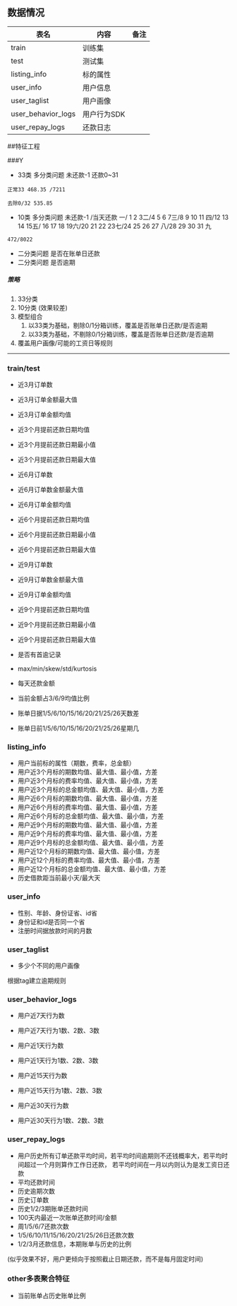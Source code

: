 ## 数据情况

| 表名 | 内容 | 备注 |
| ------ | ------ | ------ |
| train | 训练集 |  |
| test | 测试集 |  |
| listing_info | 标的属性 |  |
| user_info | 用户信息 |  |
| user_taglist | 用户画像 |  |
| user_behavior_logs | 用户行为SDK |  |
| user_repay_logs | 还款日志 |  |

##特征工程

###Y
* 33类 多分类问题 未还款-1 还款0~31
```angular2html
正常33 468.35 /7211
```

```angular2html
去除0/32 535.85
```

* 10类 多分类问题 未还款-1 /当天还款 一/ 1 2 3二/4 5 6 7三/8 9 10 11 四/12 13 14 15五/
16 17 18 19六/20 21 22 23七/24 25 26 27 八/28 29 30 31 九
```angular2html
472/8022
```
* 二分类问题 是否在账单日还款
* 二分类问题 是否逾期

##### 策略
1. 33分类
2. 10分类 (效果较差)
3. 模型组合
    1. 以33类为基础，剔除0/1分箱训练，覆盖是否账单日还款/是否逾期
    2. 以33类为基础，不剔除0/1分箱训练，覆盖是否账单日还款/是否逾期
4. 覆盖用户画像/可能的工资日等规则

----------------
### train/test
* 近3月订单数
* 近3月订单金额最大值
* 近3月订单金额均值
* 近3个月提前还款日期均值
* 近3个月提前还款日期最小值
* 近3个月提前还款日期最大值
* 近6月订单数
* 近6月订单数金额最大值
* 近6月订单金额均值
* 近6个月提前还款日期均值
* 近6个月提前还款日期最小值
* 近6个月提前还款日期最大值
* 近9月订单数
* 近9月订单数金额最大值
* 近9月订单金额均值
* 近9个月提前还款日期均值
* 近9个月提前还款日期最小值
* 近9个月提前还款日期最大值
* 是否有首逾记录
* max/min/skew/std/kurtosis
* 每天还款金额
* 当前金额占3/6/9均值比例

* 账单日据1/5/6/10/15/16/20/21/25/26天数差
* 账单日前1/5/6/10/15/16/20/21/25/26星期几

### listing_info
* 用户当前标的属性（期数，费率，总金额）
* 用户近3个月标的期数均值、最大值、最小值，方差
* 用户近3个月标的费率均值、最大值、最小值，方差
* 用户近3个月标的总金额均值、最大值、最小值，方差
* 用户近6个月标的期数均值、最大值、最小值，方差
* 用户近6个月标的费率均值、最大值、最小值，方差
* 用户近6个月标的总金额均值、最大值、最小值，方差
* 用户近9个月标的期数均值、最大值、最小值，方差
* 用户近9个月标的费率均值、最大值、最小值，方差
* 用户近9个月标的总金额均值、最大值、最小值，方差
* 用户近12个月标的期数均值、最大值、最小值，方差
* 用户近12个月标的费率均值、最大值、最小值，方差
* 用户近12个月标的总金额均值、最大值、最小值，方差
* 历史借款距当前最小天/最大天

### user_info
* 性别、年龄、身份证省、id省
* 身份证和id是否同一个省
* 注册时间据放款时间的月数

### user_taglist 
* 多少个不同的用户画像

根据tag建立逾期规则

### user_behavior_logs
* 用户近7天行为数
* 用户近7天行为1数、2数、3数

* 用户近1天行为数
* 用户近1天行为1数、2数、3数
* 用户近15天行为数
* 用户近15天行为1数、2数、3数
* 用户近30天行为数
* 用户近30天行为1数、2数、3数


### user_repay_logs
* 用户历史所有订单还款平均时间，若平均时间逾期则不还钱概率大，若平均时间超过一个月则算作工作日还款，
若平均时间在一月以内则认为是发工资日还款
* 平均还款时间
* 历史逾期次数
* 历史订单数
* 历史1/2/3期账单还款时间
* 100天内最近一次账单还款时间/金额
* 周1/5/6/7还款次数
* 1/5/6/10/11/15/16/20/21/25/26日还款次数
* 1/2/3月还款信息，本期账单与历史的比例

(似乎效果不好，用户更倾向于按照截止日期还款，而不是每月固定时间)

### other多表聚合特征
* 当前账单占历史账单比例



